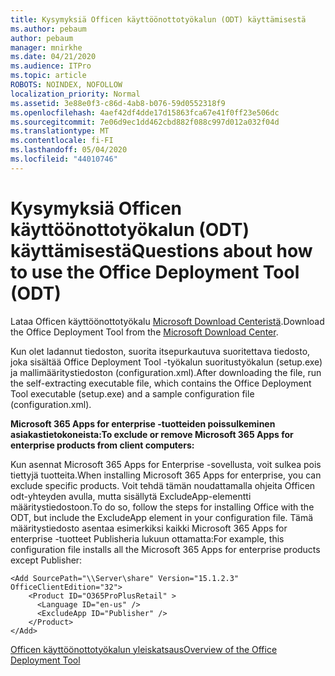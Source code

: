 ```yaml
---
title: Kysymyksiä Officen käyttöönottotyökalun (ODT) käyttämisestä
ms.author: pebaum
author: pebaum
manager: mnirkhe
ms.date: 04/21/2020
ms.audience: ITPro
ms.topic: article
ROBOTS: NOINDEX, NOFOLLOW
localization_priority: Normal
ms.assetid: 3e88e0f3-c86d-4ab8-b076-59d0552318f9
ms.openlocfilehash: 4aef42df4dde17d15863fca67e41f0ff23e506dc
ms.sourcegitcommit: 7e06d9ec1dd462cbd882f088c997d012a032f04d
ms.translationtype: MT
ms.contentlocale: fi-FI
ms.lasthandoff: 05/04/2020
ms.locfileid: "44010746"
---
```

# <a name="questions-about-how-to-use-the-office-deployment-tool-odt"></a><span data-ttu-id="ab2d6-102">Kysymyksiä Officen käyttöönottotyökalun (ODT) käyttämisestä</span><span class="sxs-lookup"><span data-stu-id="ab2d6-102">Questions about how to use the Office Deployment Tool (ODT)</span></span>

<span data-ttu-id="ab2d6-103">Lataa Officen käyttöönottotyökalu [Microsoft Download Centeristä](https://go.microsoft.com/fwlink/p/?LinkID=626065).</span><span class="sxs-lookup"><span data-stu-id="ab2d6-103">Download the Office Deployment Tool from the [Microsoft Download Center](https://go.microsoft.com/fwlink/p/?LinkID=626065).</span></span>
  
<span data-ttu-id="ab2d6-104">Kun olet ladannut tiedoston, suorita itsepurkautuva suoritettava tiedosto, joka sisältää Office Deployment Tool -työkalun suoritustyökalun (setup.exe) ja mallimääritystiedoston (configuration.xml).</span><span class="sxs-lookup"><span data-stu-id="ab2d6-104">After downloading the file, run the self-extracting executable file, which contains the Office Deployment Tool executable (setup.exe) and a sample configuration file (configuration.xml).</span></span>
  
 <span data-ttu-id="ab2d6-105">**Microsoft 365 Apps for enterprise -tuotteiden poissulkeminen asiakastietokoneista:**</span><span class="sxs-lookup"><span data-stu-id="ab2d6-105">**To exclude or remove Microsoft 365 Apps for enterprise products from client computers:**</span></span>
  
<span data-ttu-id="ab2d6-106">Kun asennat Microsoft 365 Apps for Enterprise -sovellusta, voit sulkea pois tiettyjä tuotteita.</span><span class="sxs-lookup"><span data-stu-id="ab2d6-106">When installing Microsoft 365 Apps for enterprise, you can exclude specific products.</span></span> <span data-ttu-id="ab2d6-107">Voit tehdä tämän noudattamalla ohjeita Officen odt-yhteyden avulla, mutta sisällytä ExcludeApp-elementti määritystiedostoon.</span><span class="sxs-lookup"><span data-stu-id="ab2d6-107">To do so, follow the steps for installing Office with the ODT, but include the ExcludeApp element in your configuration file.</span></span> <span data-ttu-id="ab2d6-108">Tämä määritystiedosto asentaa esimerkiksi kaikki Microsoft 365 Apps for enterprise -tuotteet Publisheria lukuun ottamatta:</span><span class="sxs-lookup"><span data-stu-id="ab2d6-108">For example, this configuration file installs all the Microsoft 365 Apps for enterprise products except Publisher:</span></span>
  
```
<Add SourcePath="\\Server\share" Version="15.1.2.3" OfficeClientEdition="32">
    <Product ID="O365ProPlusRetail" >
      <Language ID="en-us" />
      <ExcludeApp ID="Publisher" />
    </Product>
</Add>
```

[<span data-ttu-id="ab2d6-109">Officen käyttöönottotyökalun yleiskatsaus</span><span class="sxs-lookup"><span data-stu-id="ab2d6-109">Overview of the Office Deployment Tool</span></span>](https://docs.microsoft.com/deployoffice/overview-office-deployment-tool)
  

